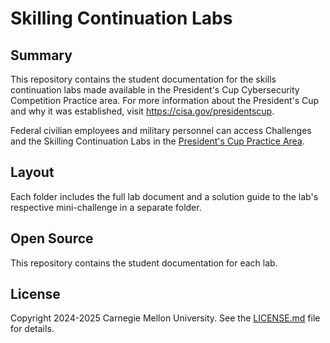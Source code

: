 # Skilling Continuation Labs

## Summary

This repository contains the student documentation for the skills continuation labs made available in the President's Cup Cybersecurity Competition Practice area. For more information about the President's Cup and why it was established, visit <https://cisa.gov/presidentscup>.

Federal civilian employees and military personnel can access Challenges and the Skilling Continuation Labs in the [President's Cup Practice Area](https://presidentscup.cisa.gov/gb/home).

## Layout

Each folder includes the full lab document and a solution guide to the lab's respective mini-challenge in a separate folder.

## Open Source

This repository contains the student documentation for each lab.

## License

Copyright 2024-2025 Carnegie Mellon University. See the [LICENSE.md](../LICENSE.md) file for details.
